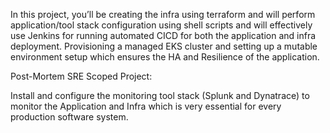 In this project, you’ll be creating the infra using terraform and will perform application/tool stack configuration 
using shell scripts and will effectively use Jenkins for running automated CICD for both the application and infra deployment. 
Provisioning a managed EKS cluster and setting up a mutable environment setup which ensures the HA and Resilience of the application. 

Post-Mortem SRE Scoped Project: 


Install and configure the monitoring tool stack (Splunk and Dynatrace) to monitor the Application and Infra which is very essential for every production software system.
